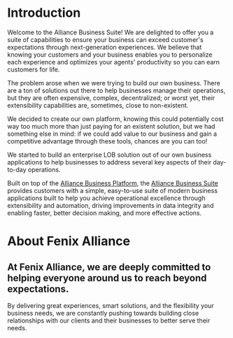 # Introduction

Welcome to the Alliance Business Suite! We are delighted to offer you a suite of capabilities to ensure your business can exceed customer's expectations through next-generation experiences. We believe that knowing your customers and your business enables you to personalize each experience and optimizes your agents' productivity so you can earn customers for life.

The problem arose when we were trying to build our own business. There are a ton of solutions out there to help businesses manage their operations, but they are often expensive, complex, decentralized; or worst yet, their extensibility capabilities are, sometimes, close to non-existent.

We decided to create our own platform, knowing this could potentially cost way too much more than just paying for an existent solution, but we had something else in mind: if we could add value to our business and gain a competitive advantage through these tools, chances are you can too! 

We started to build an enterprise LOB solution out of our own business applications to help businesses to address several key aspects of their day-to-day operations.

Built on top of the [Alliance Business Platform](/Components/Alliance-Business-Platform.md), the [Alliance Business Suite](/Get-started.md) provides customers with a simple, easy-to-use suite of modern business applications built to help you achieve operational excellence through extensibility and automation, driving improvements in data integrity and enabling faster, better decision making, and more effective actions.


# About Fenix Alliance

## At Fenix Alliance, we are deeply committed to helping everyone around us to reach beyond expectations. 

By delivering great experiences, smart solutions, and the flexibility your business needs, we are constantly pushing towards building close relationships with our clients and their businesses to better serve their needs.